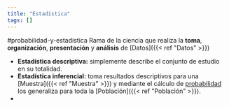 ```yaml
---
title: "Estadística"
tags: []
---
```

#probabilidad-y-estadística 
Rama de la ciencia que realiza la **toma**, **organización**, **presentación** y **análisis** de [Datos]({{< ref "Datos" >}})

- **Estadística descriptiva:** simplemente describe el conjunto de estudio en su totalidad.
- **Estadística inferencial:** toma resultados descriptivos para una [Muestra]({{< ref "Muestra" >}}) y mediante el cálculo de [probabilidad](#) los generaliza para toda la [Población]({{< ref "Población" >}}).
-